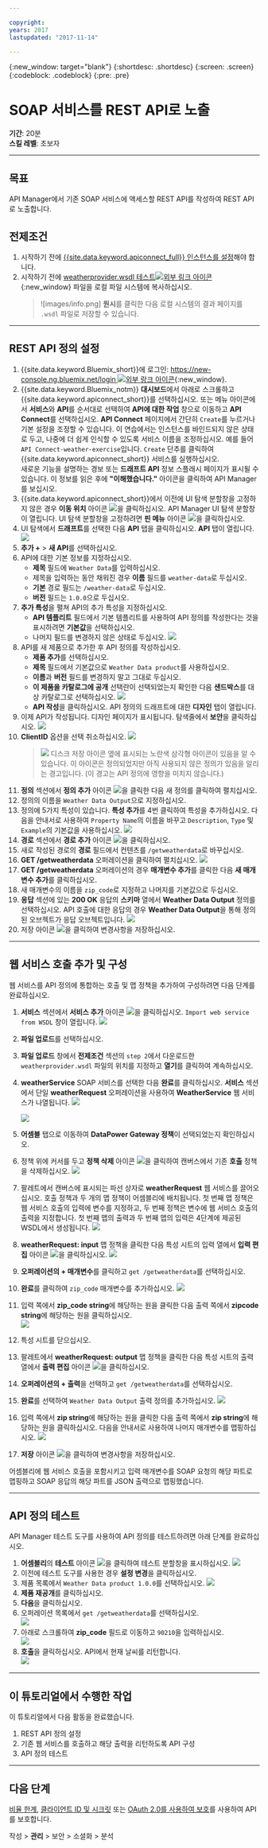 ```yaml
---

copyright:
years: 2017
lastupdated: "2017-11-14"

---
```


{:new_window: target="blank"}
{:shortdesc: .shortdesc}
{:screen: .screen}
{:codeblock: .codeblock}
{:pre: .pre}
 

# SOAP 서비스를 REST API로 노출
**기간**: 20분  
**스킬 레벨**: 초보자  

---
## 목표
API Manager에서 기존 SOAP 서비스에 액세스할 REST API를 작성하여 REST API로 노출합니다.

## 전제조건
1. 시작하기 전에 [{{site.data.keyword.apiconnect_full}} 인스턴스를 설정](tut_prereq_set_up_apic_instance.html)해야 합니다.
2. 시작하기 전에 [weatherprovider.wsdl 테스트![외부 링크 아이콘](../../../icons/launch-glyph.svg "외부 링크 아이콘")](https://raw.githubusercontent.com/IBM-Bluemix-Docs/apiconnect/master/tutorials/weatherprovider.wsdl){:new_window} 파일을 로컬 파일 시스템에 복사하십시오.
	>![images/info.png]
	>**원시**를 클릭한 다음 로컬 시스템의 결과 페이지를 `.wsdl` 파일로 저장할 수 있습니다.

---
## REST API 정의 설정
1. {{site.data.keyword.Bluemix_short}}에 로그인: [https://new-console.ng.bluemix.net/login ![외부 랑크 아이콘](../../../icons/launch-glyph.svg "외부 링크 아이콘")](https://new-console.ng.bluemix.net/login){:new_window}.
2. {{site.data.keyword.Bluemix_notm}} **대시보드**에서 아래로 스크롤하고 {{site.data.keyword.apiconnect_short}}를 선택하십시오. 또는 메뉴 아이콘에서 **서비스**와 **API**를 순서대로 선택하여 **API에 대한 작업** 창으로 이동하고 **API Connect**를 선택하십시오. **API Connect** 페이지에서 간단히 `Create`를 누르거나 기본 설정을 조정할 수 있습니다. 이 연습에서는 인스턴스를 바인드되지 않은 상태로 두고, 나중에 더 쉽게 인식할 수 있도록 서비스 이름을 조정하십시오. 예를 들어 `API Connect-weather-exercise`입니다.
`Create` 단추를 클릭하여 {{site.data.keyword.apiconnect_short}} 서비스를 실행하십시오.  
새로운 기능을 설명하는 경보 또는 **드래프트 API** 정보 스플래시 페이지가 표시될 수 있습니다. 이 정보를 읽은 후에 **"이해했습니다."** 아이콘을 클릭하여 API Manager를 보십시오.
3. {{site.data.keyword.apiconnect_short}}에서 이전에 UI 탐색 분할창을 고정하지 않은 경우 **이동 위치** 아이콘 ![](images/navigate-to.png)을 클릭하십시오. API Manager UI 탐색 분할창이 열립니다. UI 탐색 분할창을 고정하려면 **핀 메뉴** 아이콘 ![](images/pinned.png)을 클릭하십시오.
4. UI 탐색에서 **드래프트**를 선택한 다음 **API** 탭을 클릭하십시오. **API** 탭이 열립니다.
	![](images/drafts-api-1.png)
5. **추가 +** > **새 API**를 선택하십시오.
6. API에 대한 기본 정보를 지정하십시오.
	- **제목** 필드에 `Weather Data`를 입력하십시오.
	- 제목을 입력하는 동안 채워진 경우 **이름** 필드를 `weather-data`로 두십시오.	
	- **기본** 경로 필드는 `/weather-data`로 두십시오.
	- **버전** 필드는 `1.0.0`으로 두십시오.
7. **추가 특성**을 펼쳐 API의 추가 특성을 지정하십시오.
	- **API 템플리트** 필드에서 기본 템플리트를 사용하여 API 정의를 작성한다는 것을 표시하려면 **기본값**을 선택하십시오.
	- 나머지 필드를 변경하지 않은 상태로 두십시오.
![](images/new-api-1.png)
8. API를 새 제품으로 추가한 후 API 정의를 작성하십시오.
	- **제품 추가**를 선택하십시오.
	- **제목** 필드에서 기본값으로 `Weather Data product`를 사용하십시오.
	- **이름**과 **버전** 필드를 변경하지 말고 그대로 두십시오.
	- **이 제품을 카탈로그에 공개** 선택란이 선택되었는지 확인한 다음 **샌드박스**를 대상 카탈로그로 선택하십시오.
	![](images/new-api-2.png)
	- **API 작성**을 클릭하십시오.  API 정의의 드래프트에 대한 **디자인** 탭이 열립니다.
9. 이제 API가 작성됩니다. 디자인 페이지가 표시됩니다. 탐색줄에서 **보안**을 클릭하십시오.
![](images/api-security-1.png)
10. **ClientID** 옵션을 선택 취소하십시오.
![](images/api-security-2.png)
	>![](images/info.png)
	>디스크 저장 아이콘 옆에 표시되는 노란색 삼각형 아이콘이 있음을 알 수 있습니다. 이 아이콘은 정의되었지만 아직 사용되지 않은 정의가 있음을 알리는 경고입니다. (이 경고는 API 정의에 영향을 미치지 않습니다.)
11. **정의** 섹션에서 **정의 추가** 아이콘 ![](images/add-icon.png)을 클릭한 다음 새 정의를 클릭하여 펼치십시오.
12. 정의의 이름을 `Weather Data Output`으로 지정하십시오.
13. 정의에 5가지 특성이 있습니다. **특성 추가**를 4번 클릭하여 특성을 추가하십시오. 다음을 안내서로 사용하여 `Property Name`의 이름을 바꾸고 `Description`, `Type` 및 `Example`의 기본값을 사용하십시오.
	![](images/definition-new-1.png)
14. **경로** 섹션에서 **경로 추가** 아이콘 ![](images/add-icon.png)을 클릭하십시오.
15. 새로 작성된 경로의 **경로** 필드에서 컨텐츠를 `/getweatherdata`로 바꾸십시오.
16. **GET /getweatherdata** 오퍼레이션을 클릭하여 펼치십시오.
	![](images/path-new-1.png)
17. **GET /getweatherdata** 오퍼레이션의 경우 **매개변수 추가**를 클릭한 다음 **새 매개변수 추가**를 클릭하십시오.
18. 새 매개변수의 이름을 `zip_code`로 지정하고 나머지를 기본값으로 두십시오.
19. **응답** 섹션에 있는 **200 OK** 응답의 **스키마** 열에서 **Weather Data Output** 정의를 선택하십시오. API 호출에 대한 응답의 경우 **Weather Data Output**을 통해 정의된 오브젝트가 응답 오브젝트입니다.
	![](images/path-new-2.png)
20. 저장 아이콘 ![](images/save-icon.png)을 클릭하여 변경사항을 저장하십시오.

---
## 웹 서비스 호출 추가 및 구성
웹 서비스를 API 정의에 통합하는 호출 및 맵 정책을 추가하여 구성하려면 다음 단계를 완료하십시오.
1. **서비스** 섹션에서 **서비스 추가** 아이콘 ![](images/add-icon.png)을 클릭하십시오. `Import web service from WSDL` 창이 열립니다.
	![](images/upload-file-1.png)
2. **파일 업로드**를 선택하십시오.
3. **파일 업로드** 창에서 **전제조건** 섹션의 `step 2`에서 다운로드한 `weatherprovider.wsdl` 파일의 위치를 지정하고 **열기**를 클릭하여 계속하십시오.
4. **weatherService** SOAP 서비스를 선택한 다음 **완료**를 클릭하십시오. **서비스** 섹션에서 단일 **weatherRequest** 오퍼레이션을 사용하여 **WeatherService** 웹 서비스가 나열됩니다.
![](images/upload-file-2.png)

	![](images/services-add-1.png)	
5. **어셈블** 탭으로 이동하여 **DataPower Gateway 정책**이 선택되었는지 확인하십시오.
6. 정책 위에 커서를 두고 **정책 삭제** 아이콘 ![](images/delete-icon.png)을 클릭하여 캔버스에서 기존 **호출** 정책을 삭제하십시오.
 ![](images/delete-invoke-1.png)	
7. 팔레트에서 캔버스에 표시되는 파선 상자로 **weatherRequest** 웹 서비스를 끌어오십시오. 호출 정책과 두 개의 맵 정책이 어셈블리에 배치됩니다. 첫 번째 맵 정책은 웹 서비스 호출의 입력에 변수를 지정하고, 두 번째 정책은 변수에 웹 서비스 호출의 출력을 지정합니다. 첫 번째 맵의 출력과 두 번째 맵의 입력은 4단계에 제공된 WSDL에서 생성됩니다.
 ![](images/services-add-2.png)	
8. **weatherRequest: input** 맵 정책을 클릭한 다음 특성 시트의 입력 열에서 **입력 편집** 아이콘 ![](images/edit-icon.png)을 클릭하십시오.
 ![](images/services-add-3.png)	
9. **오퍼레이션의 + 매개변수**를 클릭하고 `get /getweatherdata`를 선택하십시오.
10. **완료**를 클릭하여 `zip_code` 매개변수를 추가하십시오.
	![](images/webservice-input-1.png)
11. 입력 쪽에서 **zip_code string**에 해당하는 원을 클릭한 다음 출력 쪽에서 **zipcode string**에 해당하는 원을 클릭하십시오.  
	![](images/webservice-input-2.png)
12. 특성 시트를 닫으십시오.
13. 팔레트에서 **weatherRequest: output** 맵 정책을 클릭한 다음 특성 시트의 출력 열에서 **출력 편집** 아이콘 ![](images/edit-icon.png)을 클릭하십시오.
14. **오퍼레이션의 + 출력**을 선택하고 `get /getweatherdata`를 선택하십시오.
15. **완료**를 선택하여 `Weather Data Output` 출력 정의를 추가하십시오.
	![](images/webservice-output-1.png)
16. 입력 쪽에서 **zip string**에 해당하는 원을 클릭한 다음 출력 쪽에서 **zip string**에 해당하는 원을 클릭하십시오. 다음을 안내서로 사용하여 나머지 매개변수를 맵핑하십시오.
 ![](images/webservice-output-2.png)
17. **저장** 아이콘 ![](images/save-icon.png)을 클릭하여 변경사항을 저장하십시오.

어셈블리에 웹 서비스 호출을 포함시키고 입력 매개변수를 SOAP 요청의 해당 파트로 맵핑하고 SOAP 응답의 해당 파트를 JSON 출력으로 맵핑했습니다.

---
## API 정의 테스트
API Manager 테스트 도구를 사용하여 API 정의를 테스트하려면 아래 단계를 완료하십시오.
1. **어셈블리**의 **테스트** 아이콘 ![](images/test-icon.png)을 클릭하여 테스트 분할창을 표시하십시오.
 ![](images/test-pane-1.png)
2. 이전에 테스트 도구를 사용한 경우 **설정 변경**을 클릭하십시오.
3. 제품 목록에서 `Weather Data product 1.0.0`를 선택하십시오.
	![](images/choose-product-1.png)
4. **제품 재공개**를 클릭하십시오.
5. **다음**을 클릭하십시오.
6. 오퍼레이션 목록에서 `get /getweatherdata`를 선택하십시오.  
	![](images/select-operation-1.png)
7. 아래로 스크롤하여 **zip_code** 필드로 이동하고 `90210`을 입력하십시오.  
	![](images/test-api-1.png)
8. **호출**을 클릭하십시오. API에서 현재 날씨를 리턴합니다.  
	![](images/test-api-2.png)

---
## 이 튜토리얼에서 수행한 작업
이 튜토리얼에서 다음 활동을 완료했습니다.
1. REST API 정의 설정
2. 기존 웹 서비스를 호출하고 해당 출력을 리턴하도록 API 구성
3. API 정의 테스트

---

## 다음 단계

[비율 한계](tut_rate_limit.html), [클라이언트 ID 및 시크릿](tut_secure_landing.html) 또는 [OAuth 2.0를 사용하여 보호](tut_secure_oauth_2.html)를 사용하여 API를 보호합니다.

작성 > **관리** > 보안 > 소셜화 > 분석

[important]: ./images/important.png "중요!"
[info]: ./images/info.png "정보"
[troubleshooting]: ./images/troubleshooting.png "문제점 해결" 
